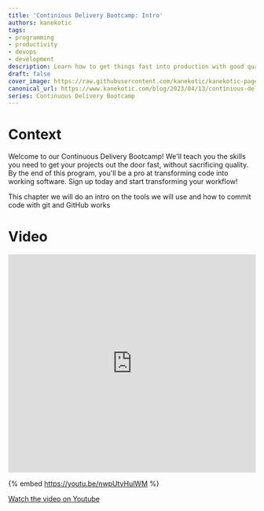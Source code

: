 ```yaml
---
title: 'Continious Delivery Bootcamp: Intro'
authors: kanekotic
tags:
- programming
- productivity
- devops
- development
description: Learn how to get things fast into production with good quality
draft: false
cover_image: https://raw.githubusercontent.com/kanekotic/kanekotic-page/main/static/img/continious.png
canonical_url: https://www.kanekotic.com/blog/2023/04/13/continious-delivery-bootcamp-intro
series: Continuous Delivery Bootcamp
---
```


# Context

Welcome to our Continuous Delivery Bootcamp! We'll teach you the skills you need to get your projects out the door fast, without sacrificing quality. By the end of this program, you'll be a pro at transforming code into working software. Sign up today and start transforming your workflow! 

This chapter we will do an intro on the tools we will use and how to commit code with git and GitHub works

# Video

<iframe width="100%" height="444" src="https://www.youtube.com/embed/nwpUtvHulWM" title="YouTube video player" frameborder="0" allow="accelerometer; autoplay; clipboard-write; encrypted-media; gyroscope; picture-in-picture" allowfullscreen></iframe>

{% embed https://youtu.be/nwpUtvHulWM %}

[﻿Watch the video on Youtube](https://youtu.be/nwpUtvHulWM)